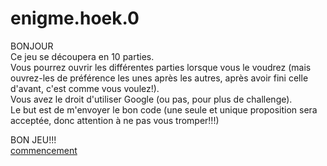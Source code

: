 # enigme.hoek.0
<!DOCTYPE html>
<html>
<head>
    <meta charset="UTF-8">
    <link rel="stylesheet" href="style.css">
    <h7>BONJOUR<h7/><br />
    <h7>Ce jeu se découpera en 10 parties.</h7><br />
<h7>Vous pourrez ouvrir les différentes parties lorsque vous le voudrez (mais ouvrez-les de préférence les unes après les autres, après avoir fini celle d'avant, c'est comme vous voulez!).<h7/><br/>
    <h7>Vous avez le droit d'utiliser Google (ou pas, pour plus de challenge).<h7/><br />
<h7>Le but est de m'envoyer le bon code (une seule et unique proposition sera acceptée, donc attention à ne pas vous tromper!!!)</h7><br />

<h7>BON JEU!!!<h7/><br />
    <a href="http://www.w3.org/TR/html4/strict.dtd">
    commencement</a>
 </head>
 <body>

